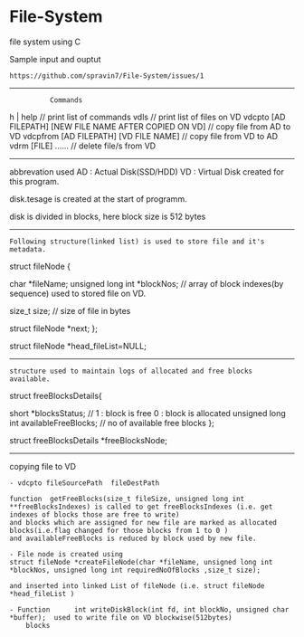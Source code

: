 # File-System
file system using C



Sample input and ouptut

	https://github.com/spravin7/File-System/issues/1


-------------------------------------------------------------------------------------------------------------------------------------------------


              Commands



h | help                                       // print list of commands
vdls                                           // print list of files on VD
vdcpto [AD FILEPATH] [NEW FILE NAME AFTER COPIED ON VD]   // copy file from AD to VD
vdcpfrom [AD FILEPATH] [VD FILE NAME]                     // copy file from VD to AD
vdrm [FILE] ......                                        // delete file/s from VD




-------------------------------------------------------------------------------------------------------------------------------------------------



abbrevation used 
	AD : Actual Disk(SSD/HDD)
	VD : Virtual Disk created for this program.




disk.tesage is created at the start of programm.


disk is divided in blocks, here block size is 512 bytes


------------------

	Following structure(linked list) is used to store file and it's metadata.

struct fileNode
{

char *fileName;
unsigned long int *blockNos; 	// array of block indexes(by sequence) used to stored file on VD.

size_t size;				// size of file in bytes

struct fileNode *next;
};

struct fileNode *head_fileList=NULL; 


---

	structure used to maintain logs of allocated and free blocks available.

struct freeBlocksDetails{

short *blocksStatus;			// 1 : block is free  0 : block is allocated
unsigned long int availableFreeBlocks; //  no of available free blocks
};

struct freeBlocksDetails *freeBlocksNode;



-----------------


copying file to VD




	- vdcpto fileSourcePath  fileDestPath

	function  getFreeBlocks(size_t fileSize, unsigned long int **freeBlocksIndexes) is called to get freeBlocksIndexes (i.e. get indexes of blocks those are free to write)
	and blocks which are assigned for new file are marked as allocated blocks(i.e.flag changed for those blocks from 1 to 0 )
	and availableFreeBlocks is reduced by block used by new file.
	
	- File node is created using  
	struct fileNode *createFileNode(char *fileName, unsigned long int *blockNos, unsigned long int requiredNoOfBlocks ,size_t size);
	
	and inserted into linked List of fileNode (i.e. struct fileNode *head_fileList )

 	- Function      int writeDiskBlock(int fd, int blockNo, unsigned char *buffer);  used to write file on VD blockwise(512bytes)
 		blocks
 	
 	
